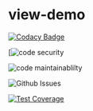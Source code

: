 # view-demo

[![Codacy Badge](https://app.codacy.com/project/badge/Grade/9cb8667c5569433ea09d1e8a26daf1c7)](https://www.codacy.com/gh/Itscollinesnow/view-demo/dashboard?utm_source=github.com&amp;utm_medium=referral&amp;utm_content=Itscollinesnow/view-demo&amp;utm_campaign=Badge_Grade)

[![code security](https://app.codacy.com/gh/Itscollinesnow/view-demo.png/security)

![code maintainablilty](https://codeclimate.com/github/Itscollinesnow/view-demo.png)


![Github Issues](https://img.shields.io/github/issues/Itscollinesnow/view-demo?style=for-the-badge)

[![Test Coverage](https://api.codeclimate.com/v1/badges/2215771ee0a51dedf127/test_coverage)](https://codeclimate.com/github/Itscollinesnow/view-demo/test_coverage)
